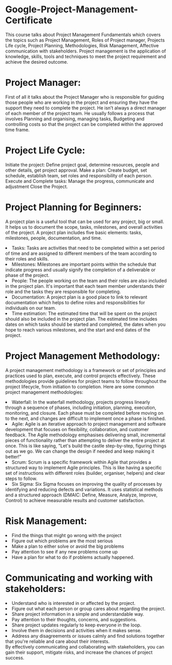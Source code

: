 # Google-Project-Management-Certificate
This course talks about Project Management Fundamentals which covers the topics such as Project Management, Roles of Project manager, Projects Life cycle, Project Planning, Methodologies, Risk Management, Affective communication with stakeholders. 
Project management is the application of knowledge, skills, tools and techniques to meet the project requirement and achieve the desired outcome.

# Project Manager:
First of all it talks about the Project Manager who is responsible for guiding those people who are working in the project and ensuring they have the support they need to complete the project. He isn’t always a direct manager of each member of the project team.
He usually follows a process that involves Planning and organising, managing tasks, Budgeting and controlling costs so that the project can be completed within the approved time frame. 

# Project Life Cycle:
Initiate the project: Define project goal, determine resources, people and other details, get project approval.
Make a plan: Create budget, set schedule, establish team, set roles and responsibility of each person.
 Execute and Complete tasks: Manage the progress, communicate and adjustment 
Close the Project.
 
# Project Planning for Beginners:
A project plan is a useful tool that can be used for any project, big or small. It helps us to document the scope, tasks, milestones, and overall activities of the project. A project plan includes five basic elements: tasks, milestones, people, documentation, and time.
<li>Tasks:  Tasks are activities that need to be completed within a set period of time and are assigned to different members of the team according to their roles and skills.</li>
<li>Milestones: Milestones are important points within the schedule that indicate progress and usually signify the completion of a deliverable or phase of the project.</li>
<li>People: The people working on the team and their roles are also included in the project plan. It's important that each team member understands their role and the tasks they are responsible for completing.</li>
<li>Documentation: A project plan is a good place to link to relevant documentation which helps to define roles and responsibilities for individuals on our team.</li>
<li>Time estimation: The estimated time that will be spent on the project should also be included in the project plan. The estimated time includes dates on which tasks should be started and completed, the dates when you hope to reach various milestones, and the start and end dates of the project.</li>
 
# Project Management Methodology:
A project management methodology is a framework or set of principles and practices used to plan, execute, and control projects effectively. These methodologies provide guidelines for project teams to follow throughout the project lifecycle, from initiation to completion. Here are some common project management methodologies:
<li>Waterfall:  In the waterfall methodology, projects progress linearly through a sequence of phases, including initiation, planning, execution, monitoring, and closure. Each phase must be completed before moving on to the next, and changes are difficult to implement once a phase is finished.</li>
<li>Agile: Agile is an iterative approach to project management and software development that focuses on flexibility, collaboration, and customer feedback. The Agile methodology emphasises delivering small, incremental pieces of functionality rather than attempting to deliver the entire project at once. This is like saying, "Let's build the castle step-by-step, figuring things out as we go. We can change the design if needed and keep making it better!"</li>
<li>Scrum: Scrum is a specific framework within Agile that provides a structured way to implement Agile principles. This is like having a specific set of instructions with different roles (builder, organiser, helpers) and clear steps to follow.</li>
<li>Six Sigma: Six Sigma focuses on improving the quality of processes by identifying and reducing defects and variations. It uses statistical methods and a structured approach (DMAIC: Define, Measure, Analyze, Improve, Control) to achieve measurable results and customer satisfaction.</li>
 
# Risk Management:
<li>Find the things that might go wrong with the project</li>
<li>Figure out which problems are the most serious</li>
<li>Make a plan to either solve or avoid the big problems</li>
<li>Pay attention to see if any new problems come up</li>
<li>Have a plan for what to do if problems actually happened.</li>
  
# Communicating and working with stakeholders:
<li>Understand who is interested in or affected by the project.</li>
<li>Figure out what each person or group cares about regarding the project.</li>
<li>Share project information in a simple and understandable way.</li>
<li>Pay attention to their thoughts, concerns, and suggestions.</li>
<li>Share project updates regularly to keep everyone in the loop.</li>
<li>Involve them in decisions and activities when it makes sense.</li>
<li>Address any disagreements or issues calmly and find solutions together that you're reliable and care about their interests.</li>
By effectively communicating and collaborating with stakeholders, you can gain their support, mitigate risks, and increase the chances of project success.
